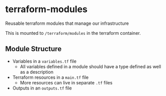 # terraform-modules

Reusable terraform modules that manage our infrastructure

This is mounted to `/terraform/modules` in the terraform container.

## Module Structure

* Variables in a `variables.tf` file
    * All variables defined in a module should have a type defined as well as a description
* Terraform resources in a `main.tf` file
    * More resources can live in separate `.tf` files
* Outputs in an `outputs.tf` file
